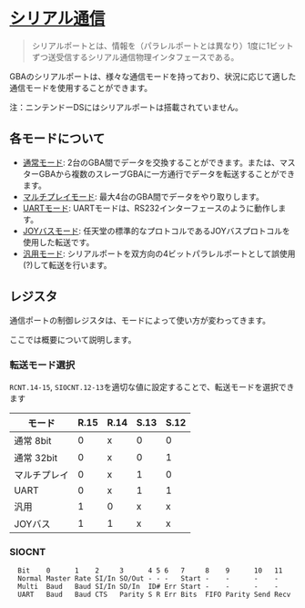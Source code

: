 # [シリアル通信](https://mgba-emu.github.io/gbatek/#gbacommunicationports)

> シリアルポートとは、情報を（パラレルポートとは異なり）1度に1ビットずつ送受信するシリアル通信物理インタフェースである。

GBAのシリアルポートは、様々な通信モードを持っており、状況に応じて適した通信モードを使用することができます。

注：ニンテンドーDSにはシリアルポートは搭載されていません。

## 各モードについて

- [通常モード](normal.md): 2台のGBA間でデータを交換することができます。または、マスターGBAから複数のスレーブGBAに一方通行でデータを転送することができます。
- [マルチプレイモード](multiplayer.md): 最大4台のGBA間でデータをやり取りします。
- [UARTモード](uart.md): UARTモードは、RS232インターフェースのように動作します。
- [JOYバスモード](joybus.md): 任天堂の標準的なプロトコルであるJOYバスプロトコルを使用した転送です。
- [汎用モード](general.md): シリアルポートを双方向の4ビットパラレルポートとして誤使用(?)して転送を行います。

## レジスタ

通信ポートの制御レジスタは、モードによって使い方が変わってきます。

ここでは概要について説明します。

### 転送モード選択

`RCNT.14-15`, `SIOCNT.12-13`を適切な値に設定することで、転送モードを選択できます

モード | R.15 | R.14 | S.13 | S.12
-- | -- | -- | -- | --
通常 8bit     | 0 | x | 0 | 0
通常 32bit    | 0 | x | 0 | 1
マルチプレイ    | 0 | x | 1 | 0
UART          | 0 | x | 1 | 1
汎用          | 1 | 0 | x | x
JOYバス       | 1 | 1 | x | x

### SIOCNT

```
  Bit    0      1    2     3      4 5 6   7     8    9      10   11
  Normal Master Rate SI/In SO/Out - - -   Start -    -      -    -
  Multi  Baud   Baud SI/In SD/In  ID# Err Start -    -      -    -
  UART   Baud   Baud CTS   Parity S R Err Bits  FIFO Parity Send Recv
```
